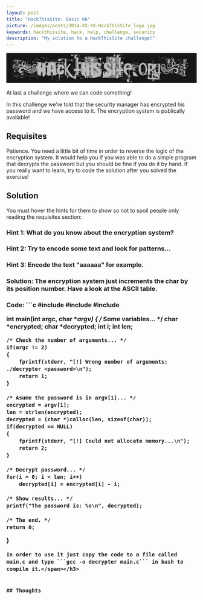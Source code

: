 ```yaml
---
layout: post
title: "HackThisSite: Basic 06"
picture: /images/posts/2014-XX-XX-HackThisSite_logo.jpg
keywords: hackthissite, hack, help, challenge, security
description: "My solution to a HackThisSite challenge!"
---
```


![hackthissitelogo](/images/posts/2014-XX-XX-HackThisSite_logo.jpg "HackThisSite logo")

At last a challenge where we can code something!

In this challenge we're told that the security manager has encrypted his password and we have access to it. The encryption system is publically available!

<!--more-->

## Requisites

Patience. You need a little bit of time in order to reverse the logic of the encryption system. It would help you if you was able to do a simple program that decrypts the password but you should be fine if you do it by hand. If you really want to learn, try to code the solution after you solved the exercise!


## Solution

You must hover the hints for them to show so not to spoil people only reading the requisites section:

<h3 class="spoiler">Hint 1: <span>What do you know about the encryption system?</span></h3>
<h3 class="spoiler">Hint 2: <span>Try to encode some text and look for patterns...</span></h3>
<h3 class="spoiler">Hint 3: <span>Encode the text "aaaaaa" for example.</span></h3>
<h3 class="spoiler">Solution: <span>The encryption system just increments the char by its position number. Have a look at the ASCII table.</span></h3>
<h3 class="spoiler">Code: <span>```c
#include <stdio.h>
#include <string.h>
#include <stdlib.h>

int main(int argc, char **argv)
{
	/* Some variables... */
	char *encrypted;
	char *decrypted;
	int i;
	int len;

	/* Check the number of arguments... */
	if(argc != 2)
	{
		fprintf(stderr, "[!] Wrong number of arguments: ./decrypter <password>\n");
		return 1;
	}

	/* Asume the password is in argv[1]... */
	encrypted = argv[1];
	len = strlen(encrypted);
	decrypted = (char *)calloc(len, sizeof(char));
	if(decrypted == NULL)
	{
		fprintf(stderr, "[!] Could not allocate memory...\n");
		return 2;
	}

	/* Decrypt password... */
	for(i = 0; i < len; i++)
		decrypted[i] = encrypted[i] - i;

	/* Show results... */
	printf("The password is: %s\n", decrypted);

	/* The end. */
	return 0;
}
```
In order to use it just copy the code to a file called main.c and type ```gcc -o decrypter main.c``` in bash to compile it.</span></h3>


## Thoughts

